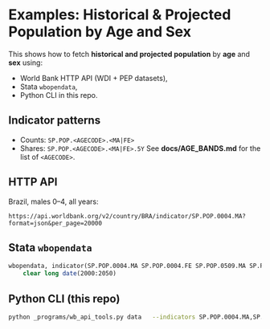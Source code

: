 
# Examples: Historical & Projected Population by Age and Sex

This shows how to fetch **historical and projected population** by **age** and **sex** using:
- World Bank HTTP API (WDI + PEP datasets),
- Stata `wbopendata`,
- Python CLI in this repo.

## Indicator patterns
- Counts: `SP.POP.<AGECODE>.<MA|FE>`
- Shares: `SP.POP.<AGECODE>.<MA|FE>.5Y`
See **docs/AGE_BANDS.md** for the list of `<AGECODE>`.

## HTTP API
Brazil, males 0–4, all years:
```
https://api.worldbank.org/v2/country/BRA/indicator/SP.POP.0004.MA?format=json&per_page=20000
```

## Stata `wbopendata`
```stata
wbopendata, indicator(SP.POP.0004.MA SP.POP.0004.FE SP.POP.0509.MA SP.POP.0509.FE) ///
    clear long date(2000:2050)
```

## Python CLI (this repo)
```bash
python _programs/wb_api_tools.py data   --indicators SP.POP.0004.MA,SP.POP.0004.FE,SP.POP.0509.MA,SP.POP.0509.FE   --countries all   --date 2000:2050   --long   --out _data/wb/pop_age_sex_counts_long.csv
```

